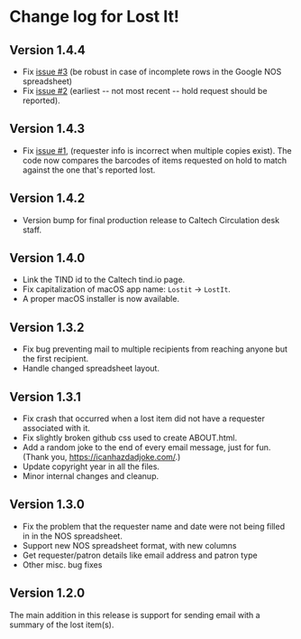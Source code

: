 Change log for Lost It!
=======================

Version 1.4.4
-------------

* Fix [issue #3](https://github.com/caltechlibrary/lostit/issues/3) (be robust in case of incomplete rows in the Google NOS spreadsheet)
* Fix [issue #2](https://github.com/caltechlibrary/lostit/issues/2) 
(earliest -- not most recent -- hold request should be reported). 


Version 1.4.3
-------------

* Fix [issue #1](https://github.com/caltechlibrary/lostit/issues/1), (requester info is incorrect when multiple copies exist). The code now compares the barcodes of items requested on hold to match against the one that's reported lost.


Version 1.4.2
-------------

* Version bump for final production release to Caltech Circulation desk staff.

Version 1.4.0
-------------

* Link the TIND id to the Caltech tind.io page.
* Fix capitalization of macOS app name: `Lostit` ->  `LostIt`.
* A proper macOS installer is now available.

Version 1.3.2
-------------

* Fix bug preventing mail to multiple recipients from reaching anyone but the first recipient.
* Handle changed spreadsheet layout.


Version 1.3.1
-------------

* Fix crash that occurred when a lost item did not have a requester associated with it.
* Fix slightly broken github css used to create ABOUT.html.
* Add a random joke to the end of every email message, just for fun.  (Thank you, https://icanhazdadjoke.com/.)
* Update copyright year in all the files. 
* Minor internal changes and cleanup.


Version 1.3.0
-------------

* Fix the problem that the requester name and date were not being filled in in the NOS spreadsheet.
* Support new NOS spreadsheet format, with new columns
* Get requester/patron details like email address and patron type
* Other misc. bug fixes


Version 1.2.0
-------------

The main addition in this release is support for sending email with a summary of the lost item(s).
